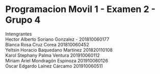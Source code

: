 # Programacion Movil 1 - Examen 2 - Grupo 4
Intengrantes <br>
Hector Alberto Soriano Gonzalez - 201810060177<br>
Blanca Rosa Cruz Corea			201810060452<br>
Yeltsin Horacio Baquedano Martínez 	201820110108<br>
Karol Stephany Palma Ventura		201910060112<br>
Miriam Ariel Mondragón Espinoza		201910060126<br>
Óscar Edgardo Laínez Cárcamo		201910060511<br>
